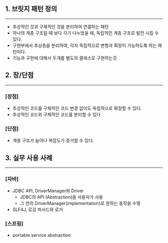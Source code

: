 ## 1. 브릿지 패턴 정의

---

- 추상적인 것과 구체적인 것을 분리하여 연결하는 패턴
- 하나의 계층 구조일 때 보다 각기 나누었을 때, 독립적인 계층 구조로 발전 시킬 수 있다.
- 구현부에서 추상층을 분리하여, 각자 독립적으로 변형과 확장이 가능하도록 하는 패턴이다.
- 기능과 구현에 대해서 두개를 별도의 클래스로 구현하는것

## 2. 장/단점

---

### [장점]

- 추상적인 코드를 구체적인 코드 변경 없이도 독립적으로 확장할 수 있다.
- 추상적인 코드와 구체적인 코드를 분리할 수 있다

### [단점]

- 계층 구조가 늘어나 복잡도가 증가할 수 있다.

## 3. 실무 사용 사례

---

### [자바]

- JDBC API, DriverManager와 Driver
    - JDBC의 API (Abstraction)을 사용자가 사용
    - 그 안의 DriverManager(implementation)로 원하는 동작을 수행
- SLF4J, 로깅 퍼사드와 로거

### [스프링]

- portable service abstraction